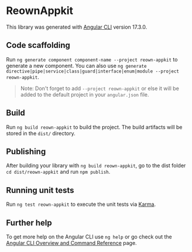 # ReownAppkit

This library was generated with [Angular CLI](https://github.com/angular/angular-cli) version 17.3.0.

## Code scaffolding

Run `ng generate component component-name --project reown-appkit` to generate a new component. You can also use `ng generate directive|pipe|service|class|guard|interface|enum|module --project reown-appkit`.
> Note: Don't forget to add `--project reown-appkit` or else it will be added to the default project in your `angular.json` file. 

## Build

Run `ng build reown-appkit` to build the project. The build artifacts will be stored in the `dist/` directory.

## Publishing

After building your library with `ng build reown-appkit`, go to the dist folder `cd dist/reown-appkit` and run `npm publish`.

## Running unit tests

Run `ng test reown-appkit` to execute the unit tests via [Karma](https://karma-runner.github.io).

## Further help

To get more help on the Angular CLI use `ng help` or go check out the [Angular CLI Overview and Command Reference](https://angular.io/cli) page.
